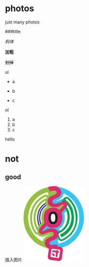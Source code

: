 # photos
just many photos

###title

*斜体*

**加粗**

~~划掉~~

ul
* a
+ b
- c

ol
1. a
2. b
3. c

hello
###

not
======

good
----


插入图片
![test](https://github.com/techHappy/photos/blob/master/zozlogo.jpg)
